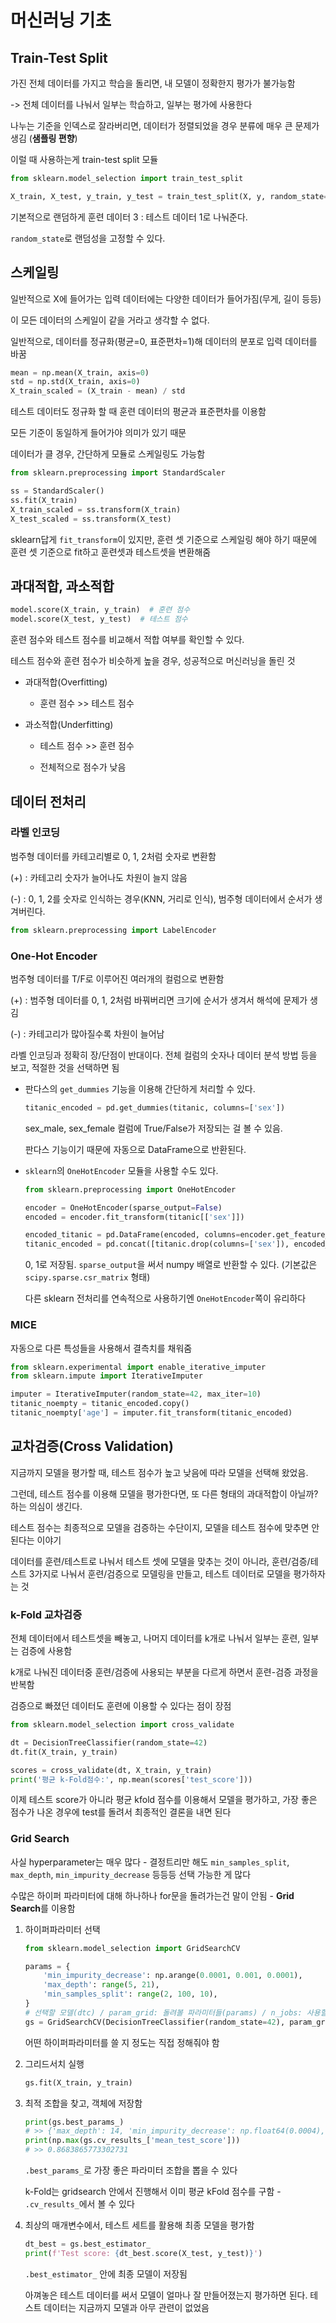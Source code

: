 # 머신러닝 기초

## Train-Test Split

가진 전체 데이터를 가지고 학습을 돌리면, 내 모델이 정확한지 평가가 불가능함

-> 전체 데이터를 나눠서 일부는 학습하고, 일부는 평가에 사용한다

나누는 기준을 인덱스로 잘라버리면, 데이터가 정렬되었을 경우 분류에 매우 큰 문제가 생김 (**샘플링 편향**)

이럴 때 사용하는게 train-test split 모듈

```py
from sklearn.model_selection import train_test_split

X_train, X_test, y_train, y_test = train_test_split(X, y, random_state=42)
```
기본적으로 랜덤하게 훈련 데이터 3 : 테스트 데이터 1로 나눠준다.

`random_state`로 랜덤성을 고정할 수 있다.

## 스케일링

일반적으로 X에 들어가는 입력 데이터에는 다양한 데이터가 들어가짐(무게, 길이 등등)

이 모든 데이터의 스케일이 같을 거라고 생각할 수 없다.

일반적으로, 데이터를 정규화(평균=0, 표준편차=1)해 데이터의 분포로 입력 데이터를 바꿈

```py
mean = np.mean(X_train, axis=0)
std = np.std(X_train, axis=0)
X_train_scaled = (X_train - mean) / std
```
테스트 데이터도 정규화 할 때 훈련 데이터의 평균과 표준편차를 이용함

모든 기준이 동일하게 들어가야 의미가 있기 때문

데이터가 클 경우, 간단하게 모듈로 스케일링도 가능함
```py
from sklearn.preprocessing import StandardScaler

ss = StandardScaler()
ss.fit(X_train)
X_train_scaled = ss.transform(X_train)
X_test_scaled = ss.transform(X_test)
```
sklearn답게 `fit_transform`이 있지만, 훈련 셋 기준으로 스케일링 해야 하기 때문에 훈련 셋 기준으로 fit하고 훈련셋과 테스트셋을 변환해줌


## 과대적합, 과소적합

```py
model.score(X_train, y_train)  # 훈련 점수
model.score(X_test, y_test)  # 테스트 점수
```
훈련 점수와 테스트 점수를 비교해서 적합 여부를 확인할 수 있다.

테스트 점수와 훈련 점수가 비슷하게 높을 경우, 성공적으로 머신러닝을 돌린 것

- 과대적합(Overfitting)

  - 훈련 점수 >> 테스트 점수

- 과소적합(Underfitting)

  - 테스트 점수 >> 훈련 점수

  - 전체적으로 점수가 낮음

## 데이터 전처리

### 라벨 인코딩

범주형 데이터를 카테고리별로 0, 1, 2처럼 숫자로 변환함

(+) : 카테고리 숫자가 늘어나도 차원이 늘지 않음

(-) : 0, 1, 2를 숫자로 인식하는 경우(KNN, 거리로 인식), 범주형 데이터에서 순서가 생겨버린다.

```py
from sklearn.preprocessing import LabelEncoder
```

### One-Hot Encoder

범주형 데이터를 T/F로 이루어진 여러개의 컬럼으로 변환함

(+) : 범주형 데이터를 0, 1, 2처럼 바꿔버리면 크기에 순서가 생겨서 해석에 문제가 생김

(-) : 카테고리가 많아질수록 차원이 늘어남

라벨 인코딩과 정확히 장/단점이 반대이다. 전체 컬럼의 숫자나 데이터 분석 방법 등을 보고, 적절한 것을 선택하면 됨

- 판다스의 `get_dummies` 기능을 이용해 간단하게 처리할 수 있다.
    ```py
    titanic_encoded = pd.get_dummies(titanic, columns=['sex'])
    ```
    sex_male, sex_female 컬럼에 True/False가 저장되는 걸 볼 수 있음.

    판다스 기능이기 때문에 자동으로 DataFrame으로 반환된다.

- `sklearn`의 `OneHotEncoder` 모듈을 사용할 수도 있다.

    ```py
    from sklearn.preprocessing import OneHotEncoder

    encoder = OneHotEncoder(sparse_output=False)
    encoded = encoder.fit_transform(titanic[['sex']])

    encoded_titanic = pd.DataFrame(encoded, columns=encoder.get_feature_names_out(['sex']))
    titanic_encoded = pd.concat([titanic.drop(columns=['sex']), encoded_titanic], axis=1)
    ```
    0, 1로 저장됨. `sparse_output`을 써서 numpy 배열로 반환할 수 있다. (기본값은 `scipy.sparse.csr_matrix` 형태)

    다른 sklearn 전처리를 연속적으로 사용하기엔 `OneHotEncoder`쪽이 유리하다

### MICE

자동으로 다른 특성들을 사용해서 결측치를 채워줌

```py
from sklearn.experimental import enable_iterative_imputer
from sklearn.impute import IterativeImputer

imputer = IterativeImputer(random_state=42, max_iter=10)
titanic_noempty = titanic_encoded.copy()
titanic_noempty['age'] = imputer.fit_transform(titanic_encoded)
```

## 교차검증(Cross Validation)

지금까지 모델을 평가할 때, 테스트 점수가 높고 낮음에 따라 모델을 선택해 왔었음.

그런데, 테스트 점수를 이용해 모델을 평가한다면, 또 다른 형태의 과대적합이 아닐까? 하는 의심이 생긴다.

테스트 점수는 최종적으로 모델을 검증하는 수단이지, 모델을 테스트 점수에 맞추면 안된다는 이야기

데이터를 훈련/테스트로 나눠서 테스트 셋에 모델을 맞추는 것이 아니라, 훈련/검증/테스트 3가지로 나눠서 훈련/검증으로 모델링을 만들고, 테스트 데이터로 모델을 평가하자는 것

### k-Fold 교차검증

전체 데이터에서 테스트셋을 빼놓고, 나머지 데이터를 k개로 나눠서 일부는 훈련, 일부는 검증에 사용함

k개로 나눠진 데이터중 훈련/검증에 사용되는 부분을 다르게 하면서 훈련-검증 과정을 반복함

검증으로 빠졌던 데이터도 훈련에 이용할 수 있다는 점이 장점

```py
from sklearn.model_selection import cross_validate

dt = DecisionTreeClassifier(random_state=42)
dt.fit(X_train, y_train)

scores = cross_validate(dt, X_train, y_train)
print('평균 k-Fold점수:', np.mean(scores['test_score']))
```
이제 테스트 score가 아니라 평균 kfold 점수를 이용해서 모델을 평가하고, 가장 좋은 점수가 나온 경우에 test를 돌려서 최종적인 결론을 내면 된다

### Grid Search

사실 hyperparameter는 매우 많다 - 결정트리만 해도 `min_samples_split`, `max_depth`, `min_impurity_decrease` 등등등 선택 가능한 게 많다

수많은 하이퍼 파라미터에 대해 하나하나 for문을 돌려가는건 말이 안됨 - **Grid Search**를 이용함

1. 하이퍼파라미터 선택
    ```py
    from sklearn.model_selection import GridSearchCV

    params = {
        'min_impurity_decrease': np.arange(0.0001, 0.001, 0.0001),  
        'max_depth': range(5, 21),  
        'min_samples_split': range(2, 100, 10),  
    }
    # 선택할 모델(dtc) / param_grid: 돌려볼 파라미터들(params) / n_jobs: 사용할 최대 CPU 개수(-1: 모두)
    gs = GridSearchCV(DecisionTreeClassifier(random_state=42), param_grid=params, n_jobs=-1)
    ```

    어떤 하이퍼파라미터를 쓸 지 정도는 직접 정해줘야 함

2. 그리드서치 실행

    ```py
    gs.fit(X_train, y_train)
    ```

3. 최적 조합을 찾고, 객체에 저장함

    ```py
    print(gs.best_params_)
    # >> {'max_depth': 14, 'min_impurity_decrease': np.float64(0.0004), 'min_samples_split': 12}
    print(np.max(gs.cv_results_['mean_test_score']))
    # >> 0.8683865773302731
    ```

    `.best_params_`로 가장 좋은 파라미터 조합을 뽑을 수 있다
    
    k-Fold는 gridsearch 안에서 진행해서 이미 평균 kFold 점수를 구함 - `.cv_results_`에서 볼 수 있다

4. 최상의 매개변수에서, 테스트 세트를 활용해 최종 모델을 평가함

    ```py
    dt_best = gs.best_estimator_
    print(f'Test score: {dt_best.score(X_test, y_test)}')
    ```
    `.best_estimator_` 안에 최종 모델이 저장됨

    아껴놓은 테스트 데이터를 써서 모델이 얼마나 잘 만들어졌는지 평가하면 된다. 테스트 데이터는 지금까지 모델과 아무 관련이 없었음

